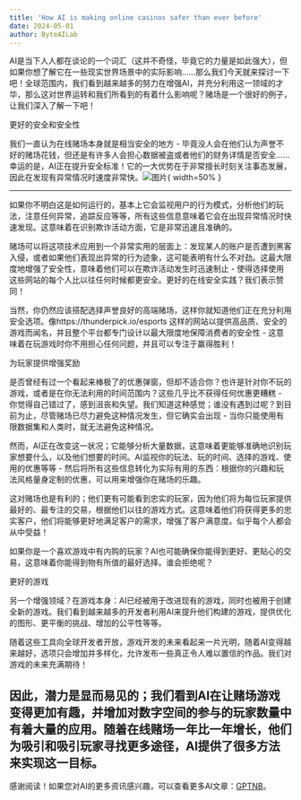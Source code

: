 ```yaml
---
title: 'How AI is making online casinos safer than ever before'
date: 2024-05-01
author: ByteAILab
---
```


AI是当下人人都在谈论的一个词汇（这并不奇怪，毕竟它的力量是如此强大），但如果你想了解它在一些现实世界场景中的实际影响……那么我们今天就来探讨一下吧！全球范围内，我们看到越来越多的努力在增强AI，并充分利用这一领域的才华，那么这对世界运转和我们所看到的有着什么影响呢？赌场是一个很好的例子，让我们深入了解一下吧！

更好的安全和安全性

我们一直认为在线赌场本身就是相当安全的地方 - 毕竟没人会在他们认为声誉不好的赌场花钱，但还是有许多人会担心数据被盗或者他们的财务详情是否安全......幸运的是，AI正在提升安全标准！它的一大优势在于非常擅长时刻关注事态发展，因此在发现有异常情况时速度非常快。![图片](https://www.artificialintelligence-news.com/wp-content/uploads/sites/9/2024/04/ai-casino-artificial-intelligence-safety-security.jpg){ width=50% }

---
如果你不明白这是如何运行的，基本上它会监视用户的行为模式，分析他们的玩法，注意任何异常，追踪反应等等，所有这些信息意味着它会在出现异常情况时快速发现。这意味着在识别欺诈活动方面，它是非常迅速且准确的。

赌场可以将这项技术应用到一个非常实用的层面上：发现某人的账户是否遭到黑客入侵，或者如果他们表现出异常的行为迹象，这可能表明有什么不对劲。这最大限度地增强了安全性，意味着他们可以在欺诈活动发生时迅速制止 - 使得选择使用这些网站的每个人比以往任何时候都更安全。更好的在线安全实践？我们表示赞同！

当然，你仍然应该搭配选择声誉良好的高端赌场，这样你就知道他们正在充分利用安全选项。像https://thunderpick.io/esports 这样的网站以提供高品质、安全的游戏而闻名，并且整个平台都专门设计以最大限度地保障消费者的安全性 - 这意味着在玩游戏时你不用担心任何问题，并且可以专注于赢得胜利！

为玩家提供增强奖励

是否曾经有过一个看起来棒极了的优惠弹窗，但却不适合你？也许是针对你不玩的游戏，或者是在你无法利用的时间范围内？这些几乎比不获得任何优惠更糟糕 - 你觉得自己错过了，感到沮丧和失望。我们知道这种感觉；谁没有遇到过呢？到目前为止，尽管赌场已尽力避免这种情况发生，但它确实会出现 - 当你只能使用有限数据集和人类时，就无法避免这种情况。

然而，AI正在改变这一状况；它能够分析大量数据，这意味着更能够准确地识别玩家想要什么，以及他们想要的时间。AI监视你的玩法、玩的时间、选择的游戏、使用的优惠等等 - 然后将所有这些信息转化为实际有用的东西：根据你的兴趣和玩法风格量身定制的优惠，可以用来增强你在赌场的乐趣。

这对赌场也是有利的；他们更有可能看到忠实的玩家，因为他们将为每位玩家提供最好的、最专注的交易，根据他们以往的游戏方式。这意味着他们将获得更多的忠实客户，他们将能够更好地满足客户的需求，增强了客户满意度。似乎每个人都会从中受益！

如果你是一个喜欢游戏中有内购的玩家？AI也可能确保你能得到更好、更贴心的交易，这意味着你能得到物有所值的最好选择。谁会拒绝呢？

更好的游戏

另一个增强领域？在游戏本身：AI已经被用于改进现有的游戏，同时也被用于创建全新的游戏。我们看到越来越多的开发者利用AI来提升他们构建的游戏，提供优化的图形、更平衡的挑战、增加的公平性等等。

随着这些工具向全球开发者开放，游戏开发的未来看起来一片光明，随着AI变得越来越好，选项只会增加并多样化，允许发布一些真正令人难以置信的作品。我们对游戏的未来充满期待！

因此，潜力是显而易见的；我们看到AI在让赌场游戏变得更加有趣，并增加对数字空间的参与的玩家数量中有着大量的应用。随着在线赌场一年比一年增长，他们为吸引和吸引玩家寻找更多途径，AI提供了很多方法来实现这一目标。
---
感谢阅读！如果您对AI的更多资讯感兴趣，可以查看更多AI文章：[GPTNB](https://gptnb.com)。